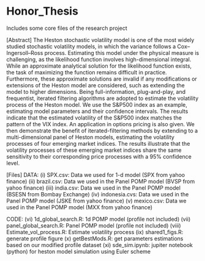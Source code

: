 # Honor_Thesis
Includes some core files of the research project

[Abstract] The Heston stochastic volatility model is one of the most widely studied stochastic volatility models, in which the variance follows a Cox–Ingersoll–Ross process. Estimating this model under the physical measure is challenging, as the likelihood function involves high-dimensional integral. While an approximate analytical solution for the likelihood function exists, the task of maximizing the function remains difficult in practice. Furthermore, these approximate solutions are invalid if any modifications or extensions of the Heston model are considered, such as extending the model to higher dimensions. Being full-information, plug-and-play, and frequentist, iterated filtering algorithms are adopted to estimate the volatility process of the Heston model. We use the S&P500 index as an example, estimating model parameters and their confidence intervals. The results indicate that the estimated volatility of the S&P500 index matches the pattern of the VIX index. An application in options pricing is also given. We then demonstrate the benefit of iterated-filtering methods by extending to a multi-dimensional panel of Heston models, estimating the volatility processes of four emerging market indices. The results illustrate that the volatility processes of these emerging market indices share the same sensitivity to their corresponding price processes with a 95% confidence level.

[Files] 
DATA:
(i) SPX.csv: Data we used for 1-d model (SPX from yahoo finance)
(ii) brazil.csv: Data we used in the Panel POMP model (BVSP from yahoo finance)
(iii) india.csv: Data we used in the Panel POMP model (BSESN from Bombay Exchange)
(iv) indonesia.cvs: Data we used in the Panel POMP model (JSKE from yahoo finance)
(v) mexico.csv: Data we used in the Panel POMP model (MXX from yahoo finance)

CODE:
(vi) 1d_global_search.R: 1d POMP model (profile not included)
(vii) panel_global_search.R: Panel POMP model (profile not included)
(viii) Estimate_vol_process.R: Estimate volatility process
(ix) shared1_figs.R: generate profile figure
(x) getBestMods.R: get parameters estimations based on our modified profile dataset
(xi) sde_sim.ipynb: jupiter notebook (python) for heston model simulation using Euler scheme